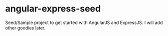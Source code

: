 angular-express-seed
====================

Seed/Sample project to get started with AngularJS and ExpressJS. I will add other goodies later.